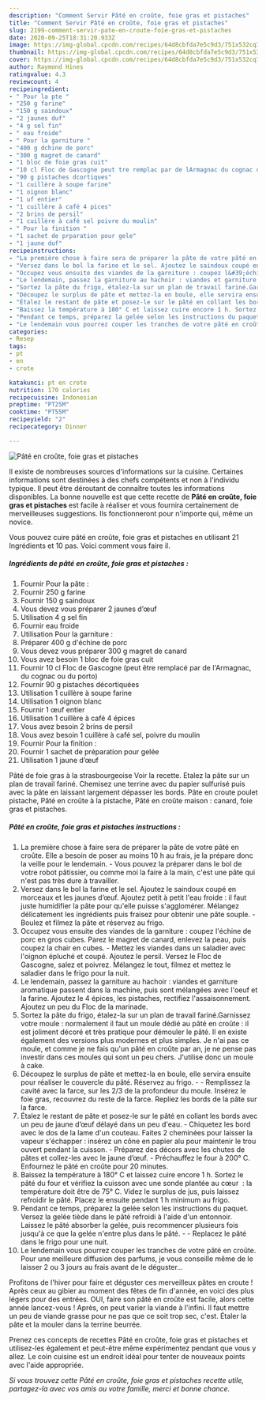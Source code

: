 ```yaml
---
description: "Comment Servir Pâté en croûte, foie gras et pistaches"
title: "Comment Servir Pâté en croûte, foie gras et pistaches"
slug: 2199-comment-servir-pate-en-croute-foie-gras-et-pistaches
date: 2020-09-25T18:31:20.933Z
image: https://img-global.cpcdn.com/recipes/64d8cbfda7e5c9d3/751x532cq70/pate-en-croute-foie-gras-et-pistaches-photo-principale-de-la-recette.jpg
thumbnail: https://img-global.cpcdn.com/recipes/64d8cbfda7e5c9d3/751x532cq70/pate-en-croute-foie-gras-et-pistaches-photo-principale-de-la-recette.jpg
cover: https://img-global.cpcdn.com/recipes/64d8cbfda7e5c9d3/751x532cq70/pate-en-croute-foie-gras-et-pistaches-photo-principale-de-la-recette.jpg
author: Raymond Hines
ratingvalue: 4.3
reviewcount: 4
recipeingredient:
- " Pour la pte "
- "250 g farine"
- "150 g saindoux"
- "2 jaunes duf"
- "4 g sel fin"
- " eau froide"
- " Pour la garniture "
- "400 g dchine de porc"
- "300 g magret de canard"
- "1 bloc de foie gras cuit"
- "10 cl Floc de Gascogne peut tre remplac par de lArmagnac du cognac ou du porto"
- "90 g pistaches dcortiques"
- "1 cuillère à soupe farine"
- "1 oignon blanc"
- "1 uf entier"
- "1 cuillère à café 4 pices"
- "2 brins de persil"
- "1 cuillère à café sel poivre du moulin"
- " Pour la finition "
- "1 sachet de prparation pour gele"
- "1 jaune duf"
recipeinstructions:
- "La première chose à faire sera de préparer la pâte de votre pâté en croûte. Elle a besoin de poser au moins 10 h au frais, je la prépare donc la veille pour le lendemain. Vous pouvez la préparer dans le bol de votre robot pâtissier, ou comme moi la faire à la main, c&#39;est une pâte qui n&#39;est pas très dure à travailler."
- "Versez dans le bol la farine et le sel. Ajoutez le saindoux coupé en morceaux et les jaunes d’œuf. Ajoutez petit à petit l&#39;eau froide : il faut juste humidifier la pâte pour qu&#39;elle puisse s&#39;agglomérer. Mélangez délicatement les ingrédients puis fraisez pour obtenir une pâte souple. Boulez et filmez la pâte et réservez au frigo."
- "Occupez vous ensuite des viandes de la garniture : coupez l&#39;échine de porc en gros cubes. Parez le magret de canard, enlevez la peau, puis coupez la chair en cubes. Mettez les viandes dans un saladier avec l&#39;oignon épluché et coupé. Ajoutez le persil. Versez le Floc de Gascogne, salez et poivrez. Mélangez le tout, filmez et mettez le saladier dans le frigo pour la nuit."
- "Le lendemain, passez la garniture au hachoir : viandes et garniture aromatique passent dans la machine, puis sont mélangées avec l&#39;oeuf et la farine. Ajoutez le 4 épices, les pistaches, rectifiez l&#39;assaisonnement. Ajoutez un peu du Floc de la marinade."
- "Sortez la pâte du frigo, étalez-la sur un plan de travail fariné.Garnissez votre moule : normalement il faut un moule dédié au pâté en croûte : il est joliment décoré et très pratique pour démouler le pâté. Il en existe également des versions plus modernes et plus simples. Je n&#39;ai pas ce moule, et comme je ne fais qu&#39;un pâté en croûte par an, je ne pense pas investir dans ces moules qui sont un peu chers. J&#39;utilise donc un moule à cake."
- "Découpez le surplus de pâte et mettez-la en boule, elle servira ensuite pour réaliser le couvercle du pâté. Réservez au frigo.  Remplissez la cavité avec la farce, sur les 2/3 de la profondeur du moule. Insérez le foie gras, recouvrez du reste de la farce. Repliez les bords de la pâte sur la farce."
- "Étalez le restant de pâte et posez-le sur le pâté en collant les bords avec un peu de jaune d’œuf délayé dans un peu d&#39;eau. Chiquetez les bord avec le dos de la lame d&#39;un couteau. Faites 2 cheminées pour laisser la vapeur s&#39;échapper : insérez un cône en papier alu pour maintenir le trou ouvert pendant la cuisson. Préparez des décors avec les chutes de pâtes et collez-les avec le jaune d’œuf.  Préchauffez le four à 200° C. Enfournez le pâté en croûte pour 20 minutes."
- "Baissez la température à 180° C et laissez cuire encore 1 h. Sortez le pâté du four et vérifiez la cuisson avec une sonde plantée au cœur  : la température doit être de 75° C. Videz le surplus de jus, puis laissez refroidir le pâté. Placez le ensuite pendant 1 h minimum au frigo."
- "Pendant ce temps, préparez la gelée selon les instructions du paquet. Versez la gelée tiède dans le pâté refroidi à l&#39;aide d&#39;un entonnoir. Laissez le pâté absorber la gelée, puis recommencer plusieurs fois jusqu&#39;à ce que la gelée n&#39;entre plus dans le pâté.  Replacez le pâté dans le frigo pour une nuit."
- "Le lendemain vous pourrez couper les tranches de votre pâté en croûte. Pour une meilleure diffusion des parfums, je vous conseille même de le laisser 2 ou 3 jours au frais avant de le déguster..."
categories:
- Resep
tags:
- pt
- en
- crote

katakunci: pt en crote 
nutrition: 170 calories
recipecuisine: Indonesian
preptime: "PT25M"
cooktime: "PT55M"
recipeyield: "2"
recipecategory: Dinner

---
```



![Pâté en croûte, foie gras et pistaches](https://img-global.cpcdn.com/recipes/64d8cbfda7e5c9d3/751x532cq70/pate-en-croute-foie-gras-et-pistaches-photo-principale-de-la-recette.jpg)

Il existe de nombreuses sources d'informations sur la cuisine. Certaines informations sont destinées à des chefs compétents et non à l'individu typique. Il peut être déroutant de connaître toutes les informations disponibles. La bonne nouvelle est que cette recette de <strong> Pâté en croûte, foie gras et pistaches </strong> est facile à réaliser et vous fournira certainement de merveilleuses suggestions. Ils fonctionneront pour n'importe qui, même un novice.

<!--inarticleads1-->

Vous pouvez cuire pâté en croûte, foie gras et pistaches en utilisant 21 Ingrédients et 10 pas. Voici comment vous faire il.

##### Ingrédients de pâté en croûte, foie gras et pistaches :

1. Fournir  Pour la pâte :
1. Fournir 250 g farine
1. Fournir 150 g saindoux
1. Vous devez vous préparer 2 jaunes d’œuf
1. Utilisation 4 g sel fin
1. Fournir  eau froide
1. Utilisation  Pour la garniture :
1. Préparer 400 g d&#39;échine de porc
1. Vous devez vous préparer 300 g magret de canard
1. Vous avez besoin 1 bloc de foie gras cuit
1. Fournir 10 cl Floc de Gascogne (peut être remplacé par de l&#39;Armagnac, du cognac ou du porto)
1. Fournir 90 g pistaches décortiquées
1. Utilisation 1 cuillère à soupe farine
1. Utilisation 1 oignon blanc
1. Fournir 1 œuf entier
1. Utilisation 1 cuillère à café 4 épices
1. Vous avez besoin 2 brins de persil
1. Vous avez besoin 1 cuillère à café sel, poivre du moulin
1. Fournir  Pour la finition :
1. Fournir 1 sachet de préparation pour gelée
1. Utilisation 1 jaune d’œuf


Pâté de foie gras à la strasbourgeoise Voir la recette. Etalez la pâte sur un plan de travail fariné. Chemisez une terrine avec du papier sulfurisé puis avec la pâte en laissant largement dépasser les bords. Pâte en croute poulet pistache, Pâté en croûte à la pistache, Pâté en croûte maison : canard, foie gras et pistaches. 

<!--inarticleads2-->

##### Pâté en croûte, foie gras et pistaches instructions :

1. La première chose à faire sera de préparer la pâte de votre pâté en croûte. Elle a besoin de poser au moins 10 h au frais, je la prépare donc la veille pour le lendemain. - Vous pouvez la préparer dans le bol de votre robot pâtissier, ou comme moi la faire à la main, c&#39;est une pâte qui n&#39;est pas très dure à travailler.
1. Versez dans le bol la farine et le sel. Ajoutez le saindoux coupé en morceaux et les jaunes d’œuf. Ajoutez petit à petit l&#39;eau froide : il faut juste humidifier la pâte pour qu&#39;elle puisse s&#39;agglomérer. Mélangez délicatement les ingrédients puis fraisez pour obtenir une pâte souple. - Boulez et filmez la pâte et réservez au frigo.
1. Occupez vous ensuite des viandes de la garniture : coupez l&#39;échine de porc en gros cubes. Parez le magret de canard, enlevez la peau, puis coupez la chair en cubes. - Mettez les viandes dans un saladier avec l&#39;oignon épluché et coupé. Ajoutez le persil. Versez le Floc de Gascogne, salez et poivrez. Mélangez le tout, filmez et mettez le saladier dans le frigo pour la nuit.
1. Le lendemain, passez la garniture au hachoir : viandes et garniture aromatique passent dans la machine, puis sont mélangées avec l&#39;oeuf et la farine. Ajoutez le 4 épices, les pistaches, rectifiez l&#39;assaisonnement. Ajoutez un peu du Floc de la marinade.
1. Sortez la pâte du frigo, étalez-la sur un plan de travail fariné.Garnissez votre moule : normalement il faut un moule dédié au pâté en croûte : il est joliment décoré et très pratique pour démouler le pâté. Il en existe également des versions plus modernes et plus simples. Je n&#39;ai pas ce moule, et comme je ne fais qu&#39;un pâté en croûte par an, je ne pense pas investir dans ces moules qui sont un peu chers. J&#39;utilise donc un moule à cake.
1. Découpez le surplus de pâte et mettez-la en boule, elle servira ensuite pour réaliser le couvercle du pâté. Réservez au frigo. -  - Remplissez la cavité avec la farce, sur les 2/3 de la profondeur du moule. Insérez le foie gras, recouvrez du reste de la farce. Repliez les bords de la pâte sur la farce.
1. Étalez le restant de pâte et posez-le sur le pâté en collant les bords avec un peu de jaune d’œuf délayé dans un peu d&#39;eau. - Chiquetez les bord avec le dos de la lame d&#39;un couteau. Faites 2 cheminées pour laisser la vapeur s&#39;échapper : insérez un cône en papier alu pour maintenir le trou ouvert pendant la cuisson. - Préparez des décors avec les chutes de pâtes et collez-les avec le jaune d’œuf.  - Préchauffez le four à 200° C. Enfournez le pâté en croûte pour 20 minutes.
1. Baissez la température à 180° C et laissez cuire encore 1 h. Sortez le pâté du four et vérifiez la cuisson avec une sonde plantée au cœur  : la température doit être de 75° C. Videz le surplus de jus, puis laissez refroidir le pâté. Placez le ensuite pendant 1 h minimum au frigo.
1. Pendant ce temps, préparez la gelée selon les instructions du paquet. Versez la gelée tiède dans le pâté refroidi à l&#39;aide d&#39;un entonnoir. Laissez le pâté absorber la gelée, puis recommencer plusieurs fois jusqu&#39;à ce que la gelée n&#39;entre plus dans le pâté. -  - Replacez le pâté dans le frigo pour une nuit.
1. Le lendemain vous pourrez couper les tranches de votre pâté en croûte. Pour une meilleure diffusion des parfums, je vous conseille même de le laisser 2 ou 3 jours au frais avant de le déguster...


Profitons de l&#39;hiver pour faire et déguster ces merveilleux pâtes en croute ! Après ceux au gibier au moment des fêtes de fin d&#39;année, en voici des plus légers pour des entrées. OUI, faire son pâté en croûte est facile, alors cette année lancez-vous ! Après, on peut varier la viande à l&#39;infini. Il faut mettre un peu de viande grasse pour ne pas que ce soit trop sec, c&#39;est. Étaler la pâte et la mouler dans la terrine beurrée. 

<!--inarticleads1-->

<p>
Prenez ces concepts de recettes Pâté en croûte, foie gras et pistaches et utilisez-les également et peut-être même expérimentez pendant que vous y allez. Le coin cuisine est un endroit idéal pour tenter de nouveaux points avec l'aide appropriée.
</p>

<p>
<i>Si vous trouvez cette Pâté en croûte, foie gras et pistaches recette utile, partagez-la avec vos amis ou votre famille, merci et bonne chance.</i>
</p>
